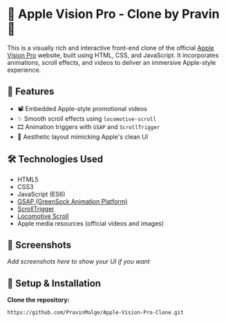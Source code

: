 # 🍎 Apple Vision Pro - Clone by Pravin 🥀

This is a visually rich and interactive front-end clone of the official [Apple Vision Pro](https://www.apple.com/apple-vision-pro/) website, built using HTML, CSS, and JavaScript. It incorporates animations, scroll effects, and videos to deliver an immersive Apple-style experience.

## 🚀 Features

- 📽️ Embedded Apple-style promotional videos  
- ✨ Smooth scroll effects using `locomotive-scroll`  
- 🎞️ Animation triggers with `GSAP` and `ScrollTrigger`  
- 🎨 Aesthetic layout mimicking Apple's clean UI   

## 🛠️ Technologies Used

- HTML5  
- CSS3  
- JavaScript (ES6)  
- [GSAP (GreenSock Animation Platform)](https://greensock.com/gsap/)  
- [ScrollTrigger](https://greensock.com/scrolltrigger/)  
- [Locomotive Scroll](https://locomotivemtl.github.io/locomotive-scroll/)  
- Apple media resources (official videos and images)

## 📸 Screenshots

*Add screenshots here to show your UI if you want*

## 🔧 Setup & Installation

**Clone the repository:**
 
```bash
https://github.com/PravinMalge/Apple-Vision-Pro-Clone.git












